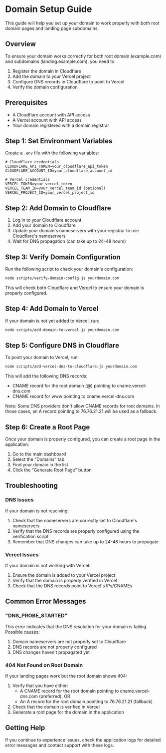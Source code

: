 # Domain Setup Guide

This guide will help you set up your domain to work properly with both root domain pages and landing page subdomains.

## Overview

To ensure your domain works correctly for both root domain (example.com) and subdomains (landing.example.com), you need to:

1. Register the domain in Cloudflare
2. Add the domain to your Vercel project
3. Configure DNS records in Cloudflare to point to Vercel
4. Verify the domain configuration

## Prerequisites

- A Cloudflare account with API access
- A Vercel account with API access
- Your domain registered with a domain registrar

## Step 1: Set Environment Variables

Create a `.env` file with the following variables:

```
# Cloudflare credentials
CLOUDFLARE_API_TOKEN=your_cloudflare_api_token
CLOUDFLARE_ACCOUNT_ID=your_cloudflare_account_id

# Vercel credentials
VERCEL_TOKEN=your_vercel_token
VERCEL_TEAM_ID=your_vercel_team_id (optional)
VERCEL_PROJECT_ID=your_vercel_project_id
```

## Step 2: Add Domain to Cloudflare

1. Log in to your Cloudflare account
2. Add your domain to Cloudflare
3. Update your domain's nameservers with your registrar to use Cloudflare's nameservers
4. Wait for DNS propagation (can take up to 24-48 hours)

## Step 3: Verify Domain Configuration

Run the following script to check your domain's configuration:

```bash
node scripts/verify-domain-config.js yourdomain.com
```

This will check both Cloudflare and Vercel to ensure your domain is properly configured.

## Step 4: Add Domain to Vercel

If your domain is not yet added to Vercel, run:

```bash
node scripts/add-domain-to-vercel.js yourdomain.com
```

## Step 5: Configure DNS in Cloudflare

To point your domain to Vercel, run:

```bash
node scripts/add-vercel-dns-to-cloudflare.js yourdomain.com
```

This will add the following DNS records:
- CNAME record for the root domain (@) pointing to cname.vercel-dns.com
- CNAME record for www pointing to cname.vercel-dns.com

Note: Some DNS providers don't allow CNAME records for root domains. In those cases, an A record pointing to 76.76.21.21 will be used as a fallback.

## Step 6: Create a Root Page

Once your domain is properly configured, you can create a root page in the application:

1. Go to the main dashboard
2. Select the "Domains" tab
3. Find your domain in the list
4. Click the "Generate Root Page" button

## Troubleshooting

### DNS Issues

If your domain is not resolving:

1. Check that the nameservers are correctly set to Cloudflare's nameservers
2. Verify that the DNS records are properly configured using the verification script
3. Remember that DNS changes can take up to 24-48 hours to propagate

### Vercel Issues

If your domain is not working with Vercel:

1. Ensure the domain is added to your Vercel project
2. Verify that the domain is properly verified in Vercel
3. Check that the DNS records point to Vercel's IPs/CNAMEs

## Common Error Messages

### "DNS_PROBE_STARTED"

This error indicates that the DNS resolution for your domain is failing. Possible causes:

1. Domain nameservers are not properly set to Cloudflare
2. DNS records are not properly configured
3. DNS changes haven't propagated yet

### 404 Not Found on Root Domain

If your landing pages work but the root domain shows 404:

1. Verify that you have either:
   - A CNAME record for the root domain pointing to cname.vercel-dns.com (preferred), OR
   - An A record for the root domain pointing to 76.76.21.21 (fallback)
2. Check that the domain is verified in Vercel
3. Generate a root page for the domain in the application

## Getting Help

If you continue to experience issues, check the application logs for detailed error messages and contact support with these logs. 